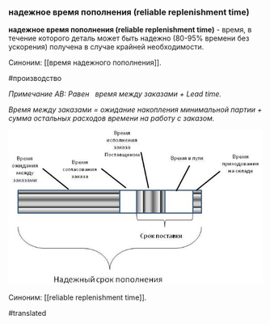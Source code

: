 ### надежное время пополнения (reliable replenishment time)

**надежное время пополнения (reliable replenishment time)** - время, в течение которого деталь может быть надежно (80-95% времени без ускорения) получена в случае крайней необходимости.  

Синоним: [[время надежного пополнения]].

#производство

*Примечание АВ: Равен   время между заказами + Lеad time.*

*Время между заказами = ожидание накопления минимальной партии + сумма остальных расходов времени на работу с заказом.*

![](images/image65.jpg)

Синоним: [[reliable replenishment time]].

#translated
